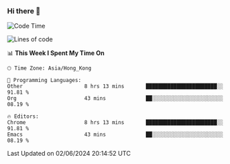 ### Hi there 👋

<!--
**nicehiro/nicehiro** is a ✨ _special_ ✨ repository because its `README.md` (this file) appears on your GitHub profile.

Here are some ideas to get you started:

- 🔭 I’m currently working on ...
- 🌱 I’m currently learning ...
- 👯 I’m looking to collaborate on ...
- 🤔 I’m looking for help with ...
- 💬 Ask me about ...
- 📫 How to reach me: ...
- 😄 Pronouns: ...
- ⚡ Fun fact: ...
-->

<!--START_SECTION:waka-->
![Code Time](http://img.shields.io/badge/Code%20Time-336%20hrs%2023%20mins-blue)

![Lines of code](https://img.shields.io/badge/From%20Hello%20World%20I%27ve%20Written-2.7%20million%20lines%20of%20code-blue)

📊 **This Week I Spent My Time On** 

```text
🕑︎ Time Zone: Asia/Hong_Kong

💬 Programming Languages: 
Other                    8 hrs 13 mins       ███████████████████████░░   91.81 % 
Org                      43 mins             ██░░░░░░░░░░░░░░░░░░░░░░░   08.19 % 

🔥 Editors: 
Chrome                   8 hrs 13 mins       ███████████████████████░░   91.81 % 
Emacs                    43 mins             ██░░░░░░░░░░░░░░░░░░░░░░░   08.19 % 
```


 Last Updated on 02/06/2024 20:14:52 UTC
<!--END_SECTION:waka-->
